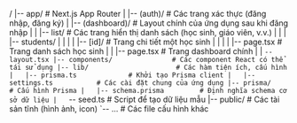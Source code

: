 /
|-- app/                      # Next.js App Router
|   |-- (auth)/               # Các trang xác thực (đăng nhập, đăng ký)
|   |-- (dashboard)/          # Layout chính của ứng dụng sau khi đăng nhập
|   |   |-- list/             # Các trang hiển thị danh sách (học sinh, giáo viên, v.v.)
|   |   |   |-- students/
|   |   |   |   |-- [id]/     # Trang chi tiết một học sinh
|   |   |   |   |-- page.tsx  # Trang danh sách học sinh
|   |   |-- page.tsx          # Trang dashboard chính
|   |   `-- layout.tsx
|-- components/               # Các component React có thể tái sử dụng
|-- lib/                      # Các hàm tiện ích, cấu hình
|   |-- prisma.ts             # Khởi tạo Prisma client
|   |-- settings.ts           # Các cài đặt chung của ứng dụng
|-- prisma/                   # Cấu hình Prisma
|   |-- schema.prisma         # Định nghĩa schema cơ sở dữ liệu
|   `-- seed.ts               # Script để tạo dữ liệu mẫu
|-- public/                   # Các tài sản tĩnh (hình ảnh, icon)
`-- ...                       # Các file cấu hình khác
